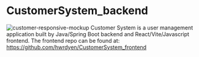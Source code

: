 ﻿# CustomerSystem_backend
![customer-responsive-mockup](https://github.com/hwrdyen/CustomerSystem_frontend/assets/54991780/a9c6f1c3-3398-4fb4-bdf1-37c16819e7a7)
Customer System is a user management application built by Java/Spring Boot backend and React/Vite/Javascript frontend.
The frontend repo can be found at: https://github.com/hwrdyen/CustomerSystem_frontend
